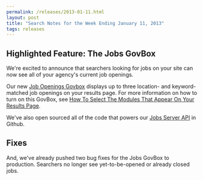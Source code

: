```yaml
---
permalink: /releases/2013-01-11.html
layout: post
title: "Search Notes for the Week Ending January 11, 2013"
tags: releases
---
```


## Highlighted Feature: The Jobs GovBox

We're excited to announce that searchers looking for jobs on your site can now see all of your agency's current job openings.

Our new [Job Openings Govbox](/sites/manual/govbox-jobs.html) displays up to three location- and keyword-matched job openings on your results page. For more information on how to turn on this GovBox, see [How To Select The Modules That Appear On Your Results Page](/sites/manual/display-overview.html).

We've also open sourced all of the code that powers our [Jobs Server API](https://github.com/GSA-OCSIT/jobs_api) in Github.

## Fixes

And, we've already pushed two bug fixes for the Jobs GovBox to production. Searchers no longer see yet-to-be-opened or already closed jobs.